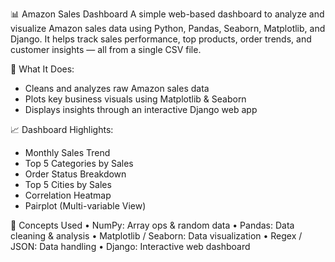  📊 Amazon Sales Dashboard
 A simple web-based dashboard to analyze and visualize Amazon sales data using Python, Pandas, Seaborn, Matplotlib, and Django.
 It helps track sales performance, top products, order trends, and customer insights — all from a single CSV file.


 🚀 What It Does:
 * Cleans and analyzes raw Amazon sales data
 *  Plots key business visuals using Matplotlib & Seaborn
 *  Displays insights through an interactive Django web app

 
  📈 Dashboard Highlights:
  * Monthly Sales Trend
  * Top 5 Categories by Sales
  * Order Status Breakdown
  * Top 5 Cities by Sales
  * Correlation Heatmap
  * Pairplot (Multi-variable View)

  🧠 Concepts Used
	•	NumPy: Array ops & random data
	•	Pandas: Data cleaning & analysis
	•	Matplotlib / Seaborn: Data visualization
	•	Regex / JSON: Data handling
	•	Django: Interactive web dashboard

